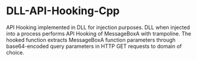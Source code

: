 # DLL-API-Hooking-Cpp 
API Hooking implemented in DLL for injection purposes. 
DLL when injected into a process performs API Hooking of MessageBoxA with trampoline. 
The hooked function extracts MessageBoxA function parameters through base64-encoded query parameters in HTTP GET requests to domain of choice.
